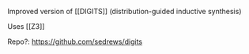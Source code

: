 Improved version of [[DIGITS]] (distribution-guided inductive synthesis)

Uses [[Z3]]

Repo?: https://github.com/sedrews/digits